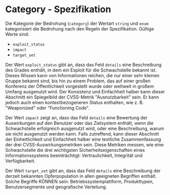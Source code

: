 # Category - Spezifikation

Die Kategorie der Bedrohung (`category`) der Wertart `string` und `enum` kategorisiert die Bedrohung nach den Regeln der Spezifikation.
Gültige Werte sind:

* `exploit_status`
* `impact`
* `target_set`

Der Wert `exploit_status` gibt an, dass das Feld `details` eine Beschreibung des Grades enthält, in dem ein Exploit für die Schwachstelle bekannt ist.
Dieses Wissen kann von Informationen reichen, die nur einer sehr kleinen Gruppe bekannt sind, bis hin zu einem Problem, das auf einer großen Konferenz der Öffentlichkeit vorgestellt wurde oder weltweit in großem Umfang ausgenutzt wird.
Der Konsistenz und Einfachheit halber kann dieser Abschnitt ein Spiegelbild der CVSS-Metrik "Ausnutzbarkeit" sein.
Er kann jedoch auch einen kontextbezogeneren Status enthalten, wie z. B. "Weaponized" oder "Functioning Code".

Der Wert `impact` zeigt an, dass das Feld `details` eine Bewertung der Auswirkungen auf den Benutzer oder das Zielsystem enthält, wenn die Schwachstelle erfolgreich ausgenutzt wird, oder eine Beschreibung, warum sie nicht ausgenutzt werden kann.
Falls zutreffend, kann dieser Abschnitt der Einheitlichkeit und Einfachheit halber eine textliche Zusammenfassung der drei CVSS-Auswirkungsmetriken sein.
Diese Metriken messen, wie eine Schwachstelle die drei wichtigsten Sicherheitseigenschaften eines Informationssystems beeinträchtigt: Vertraulichkeit, Integrität und Verfügbarkeit.

Der Wert `target_set` gibt an, dass das Feld `details` eine Beschreibung der derzeit bekannten Opferpopulation in allen geeigneten Begriffen enthält.
Solche Begriffe KÖNNEN sein: Betriebssystemplattform, Produkttypen, Benutzersegmente und geografische Verteilung.
